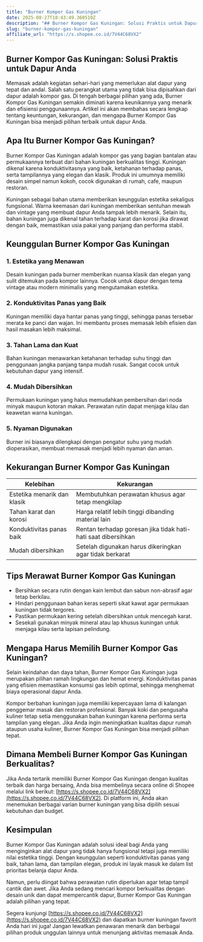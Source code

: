 ```yaml
---
title: "Burner Kompor Gas Kuningan"
date: 2025-08-27T18:43:49.360510Z
description: "## Burner Kompor Gas Kuningan: Solusi Praktis untuk Dapur Anda..."
slug: "burner-kompor-gas-kuningan"
affiliate_url: "https://s.shopee.co.id/7V44C68VX2"
---
```

## Burner Kompor Gas Kuningan: Solusi Praktis untuk Dapur Anda

Memasak adalah kegiatan sehari-hari yang memerlukan alat dapur yang tepat dan andal. Salah satu perangkat utama yang tidak bisa dipisahkan dari dapur adalah kompor gas. Di tengah berbagai pilihan yang ada, Burner Kompor Gas Kuningan semakin diminati karena keunikannya yang menarik dan efisiensi penggunaannya. Artikel ini akan membahas secara lengkap tentang keuntungan, kekurangan, dan mengapa Burner Kompor Gas Kuningan bisa menjadi pilihan terbaik untuk dapur Anda.

## Apa Itu Burner Kompor Gas Kuningan?

Burner Kompor Gas Kuningan adalah kompor gas yang bagian bantalan atau permukaannya terbuat dari bahan kuningan berkualitas tinggi. Kuningan dikenal karena konduktivitasnya yang baik, ketahanan terhadap panas, serta tampilannya yang elegan dan klasik. Produk ini umumnya memiliki desain simpel namun kokoh, cocok digunakan di rumah, cafe, maupun restoran.

Kuningan sebagai bahan utama memberikan keunggulan estetika sekaligus fungsional. Warna keemasan dari kuningan memberikan sentuhan mewah dan vintage yang membuat dapur Anda tampak lebih menarik. Selain itu, bahan kuningan juga dikenal tahan terhadap karat dan korosi jika dirawat dengan baik, memastikan usia pakai yang panjang dan performa stabil.

## Keunggulan Burner Kompor Gas Kuningan

### 1. Estetika yang Menawan
Desain kuningan pada burner memberikan nuansa klasik dan elegan yang sulit ditemukan pada kompor lainnya. Cocok untuk dapur dengan tema vintage atau modern minimalis yang mengutamakan estetika.

### 2. Konduktivitas Panas yang Baik
Kuningan memiliki daya hantar panas yang tinggi, sehingga panas tersebar merata ke panci dan wajan. Ini membantu proses memasak lebih efisien dan hasil masakan lebih maksimal.

### 3. Tahan Lama dan Kuat
Bahan kuningan menawarkan ketahanan terhadap suhu tinggi dan penggunaan jangka panjang tanpa mudah rusak. Sangat cocok untuk kebutuhan dapur yang intensif.

### 4. Mudah Dibersihkan
Permukaan kuningan yang halus memudahkan pembersihan dari noda minyak maupun kotoran makan. Perawatan rutin dapat menjaga kilau dan keawetan warna kuningan.

### 5. Nyaman Digunakan
Burner ini biasanya dilengkapi dengan pengatur suhu yang mudah dioperasikan, membuat memasak menjadi lebih nyaman dan aman.

## Kekurangan Burner Kompor Gas Kuningan

| **Kelebihan** | **Kekurangan** |
|---|---|
| Estetika menarik dan klasik | Membutuhkan perawatan khusus agar tetap mengkilap |
| Tahan karat dan korosi | Harga relatif lebih tinggi dibanding material lain |
| Konduktivitas panas baik | Rentan terhadap goresan jika tidak hati-hati saat dibersihkan |
| Mudah dibersihkan | Setelah digunakan harus dikeringkan agar tidak berkarat |

## Tips Merawat Burner Kompor Gas Kuningan

- Bersihkan secara rutin dengan kain lembut dan sabun non-abrasif agar tetap berkilau.
- Hindari penggunaan bahan keras seperti sikat kawat agar permukaan kuningan tidak tergores.
- Pastikan permukaan kering setelah dibersihkan untuk mencegah karat.
- Sesekali gunakan minyak mineral atau lap khusus kuningan untuk menjaga kilau serta lapisan pelindung.

## Mengapa Harus Memilih Burner Kompor Gas Kuningan?

Selain keindahan dan daya tahan, Burner Kompor Gas Kuningan juga merupakan pilihan ramah lingkungan dan hemat energi. Konduktivitas panas yang efisien memastikan konsumsi gas lebih optimal, sehingga menghemat biaya operasional dapur Anda.

Kompor berbahan kuningan juga memiliki kepercayaan lama di kalangan penggemar masak dan restoran profesional. Banyak koki dan pengusaha kuliner tetap setia menggunakan bahan kuningan karena performa serta tampilan yang elegan. Jika Anda ingin meningkatkan kualitas dapur rumah ataupun usaha kuliner, Burner Kompor Gas Kuningan bisa menjadi pilihan tepat.

## Dimana Membeli Burner Kompor Gas Kuningan Berkualitas?

Jika Anda tertarik memiliki Burner Kompor Gas Kuningan dengan kualitas terbaik dan harga bersaing, Anda bisa membelinya secara online di Shopee melalui link berikut: [https://s.shopee.co.id/7V44C68VX2](https://s.shopee.co.id/7V44C68VX2). Di platform ini, Anda akan menemukan berbagai varian burner kuningan yang bisa dipilih sesuai kebutuhan dan budget.

## Kesimpulan

Burner Kompor Gas Kuningan adalah solusi ideal bagi Anda yang menginginkan alat dapur yang tidak hanya fungsional tetapi juga memiliki nilai estetika tinggi. Dengan keunggulan seperti konduktivitas panas yang baik, tahan lama, dan tampilan elegan, produk ini layak masuk ke dalam list prioritas belanja dapur Anda.

Namun, perlu diingat bahwa perawatan rutin diperlukan agar tetap tampil cantik dan awet. Jika Anda sedang mencari kompor berkualitas dengan desain unik dan dapat mempercantik dapur, Burner Kompor Gas Kuningan adalah pilihan yang tepat.

Segera kunjungi [https://s.shopee.co.id/7V44C68VX2](https://s.shopee.co.id/7V44C68VX2) dan dapatkan burner kuningan favorit Anda hari ini juga! Jangan lewatkan penawaran menarik dan berbagai pilihan produk unggulan lainnya untuk menunjang aktivitas memasak Anda.